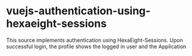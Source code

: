 # vuejs-authentication-using-hexaeight-sessions
This source implements authentication using HexaEight-Sessions. Upon successful login, the profile shows the logged in user and the Application
